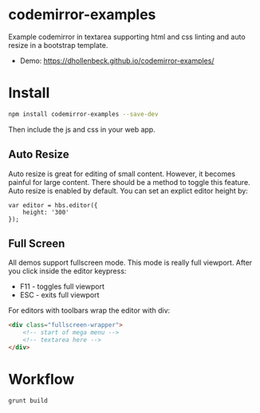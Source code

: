# codemirror-examples
Example codemirror in textarea supporting html and css linting and auto resize in a bootstrap template.

- Demo: https://dhollenbeck.github.io/codemirror-examples/

# Install

```bash
npm install codemirror-examples --save-dev
```

Then include the js and css in your web app.

## Auto Resize
Auto resize is great for editing of small content. However, it becomes painful for large content. There should be a method to toggle this feature. Auto resize is enabled by default. You can set an explict editor height by:

```
var editor = hbs.editor({
	height: '300'
});
```

## Full Screen

All demos support fullscreen mode. This mode is really full viewport. After you click inside the editor keypress:

- F11 - toggles full viewport
- ESC - exits full viewport

For editors with toolbars wrap the editor with div:
```html
<div class="fullscreen-wrapper">
	<!-- start of mega menu -->
	<!-- textarea here -->
</div>
```

# Workflow

```bash
grunt build
```

